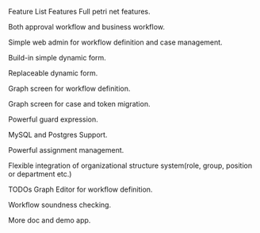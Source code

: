 Feature List
Features
Full petri net features.

Both approval workflow and business workflow.

Simple web admin for workflow definition and case management.

Build-in simple dynamic form.

Replaceable dynamic form.

Graph screen for workflow definition.

Graph screen for case and token migration.

Powerful guard expression.

MySQL and Postgres Support.

Powerful assignment management.

Flexible integration of organizational structure system(role, group, position or department etc.)

TODOs
Graph Editor for workflow definition.

Workflow soundness checking.

More doc and demo app.
